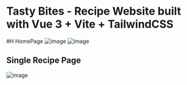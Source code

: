 # Tasty Bites - Recipe Website built with Vue 3 + Vite + TailwindCSS

#H HomePage
![image](https://github.com/Lienkulet/TastyBites/assets/104018505/415babc4-7e19-4eaa-a4ba-72577c4d8186)
![image](https://github.com/Lienkulet/TastyBites/assets/104018505/b9171319-3f50-41ef-9cdc-611aa630f8ee)

## Single Recipe Page
![image](https://github.com/Lienkulet/TastyBites/assets/104018505/707a7b5c-b43c-41bc-a366-61bc76aaa592)
